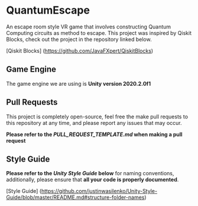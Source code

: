 # QuantumEscape
An escape room style VR game that involves constructing Quantum Computing circuits as method to escape.
This project was inspired by Qiskit Blocks, check out the project in the repository linked below.

[Qiskit Blocks] (https://github.com/JavaFXpert/QiskitBlocks)

## Game Engine
The game engine we are using is **Unity version 2020.2.0f1**

## Pull Requests
This project is completely open-source, feel free the make pull requests to this repository at any time, and please report any issues that may occur.

**Please refer to the _PULL_REQUEST_TEMPLATE.md_ when making a pull request**

## Style Guide
**Please refer to the _Unity Style Guide_ below** for naming conventions, additionally, please ensure that **all your code is properly documented**.

[Style Guide] (https://github.com/justinwasilenko/Unity-Style-Guide/blob/master/README.md#structure-folder-names)
